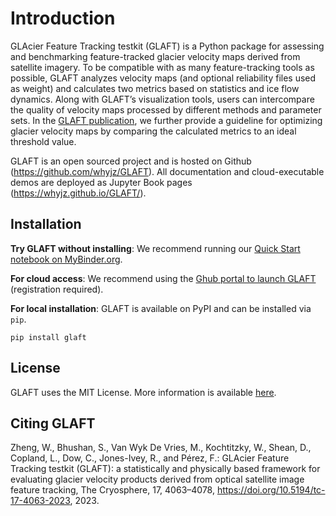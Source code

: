 # Introduction

GLAcier Feature Tracking testkit (GLAFT) is a Python package for assessing and benchmarking feature-tracked glacier velocity maps derived from satellite imagery. To be compatible with as many feature-tracking tools as possible, GLAFT analyzes velocity maps (and optional reliability files used as weight) and calculates two metrics based on statistics and ice flow dynamics. Along with GLAFT’s visualization tools, users can intercompare the quality of velocity maps processed by different methods and parameter sets. In the [GLAFT publication](https://doi.org/10.5194/tc-17-4063-2023), we further provide a guideline for optimizing glacier velocity maps by comparing the calculated metrics to an ideal threshold value.

GLAFT is an open sourced project and is hosted on Github (https://github.com/whyjz/GLAFT). All documentation and cloud-executable demos are deployed as Jupyter Book pages (https://whyjz.github.io/GLAFT/). 

## Installation

**Try GLAFT without installing**: We recommend running our [Quick Start notebook on MyBinder.org](https://mybinder.org/v2/gh/whyjz/glacier-ft-test/master?urlpath=tree/jupyter-book/doc/quickstart.ipynb).

**For cloud access**: We recommend using the [Ghub portal to launch GLAFT](https://theghub.org/tools/glaft/status) (registration required).

**For local installation**: GLAFT is available on PyPI and can be installed via `pip`. 

```
pip install glaft
```

## License

GLAFT uses the MIT License. More information is available [here](https://github.com/whyjz/GLAFT/blob/master/LICENSE).

## Citing GLAFT

Zheng, W., Bhushan, S., Van Wyk De Vries, M., Kochtitzky, W., Shean, D., Copland, L., Dow, C., Jones-Ivey, R., and Pérez, F.: GLAcier Feature Tracking testkit (GLAFT): a statistically and physically based framework for evaluating glacier velocity products derived from optical satellite image feature tracking, The Cryosphere, 17, 4063–4078, https://doi.org/10.5194/tc-17-4063-2023, 2023.